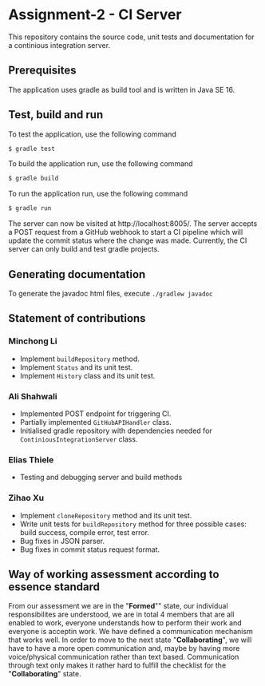# Assignment-2 - CI Server
This repository contains the source code, unit tests and documentation for a continious integration server.

## Prerequisites
The application uses gradle as build tool and is written in Java SE 16.
## Test, build and run
To test the application, use the following command
```sh
$ gradle test
```
To build the application run, use the following command
```sh
$ gradle build
```
To run the application run, use the following command
```sh
$ gradle run
```
The server can now be visited at http://localhost:8005/.
The server accepts a POST request from a GitHub webhook to start a CI pipeline which will update the commit status where the change was made. Currently, the CI server can only build and test gradle projects.
## Generating documentation
To generate the javadoc html files, execute `./gradlew javadoc`
## Statement of contributions
### Minchong Li

- Implement `buildRepository` method.
- Implement `Status` and its unit test.
- Implement `History` class and its unit test.

### Ali Shahwali
- Implemented POST endpoint for triggering CI.
- Partially implemented `GitHubAPIHandler` class.
- Initialised gradle repository with dependencies needed for `ContiniousIntegrationServer` class.

### Elias Thiele
- Testing and debugging server and build methods

### Zihao Xu
- Implement `cloneRepository` method and its unit test.
- Write unit tests for `buildRepository` method for three possible cases: build success, compile error, test error.
- Bug fixes in JSON parser.
- Bug fixes in commit status request format. 

## Way of working assessment according to essence standard
From our assessment we are in the "**Formed**"" state, our individual responsibilites are understood, we are in total 4 members that are all enabled to work, everyone understands how to perform their work and everyone is acceptin work. We have defined a communication mechanism that works well. In order to move to the next state "**Collaborating**", we will have to have a more open communication and, maybe by having more voice/physical communication rather than text based. Communication through text only makes it rather hard to fulfill the checklist for the "**Collaborating**" state.